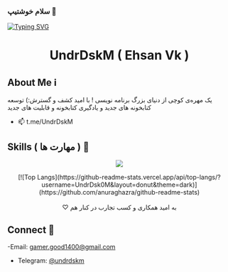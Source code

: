 ### سلام خوشتیپ 👋
[![Typing SVG](https://readme-typing-svg.demolab.com?font=Bitter&weight=500&size=25&duration=4999&pause=1000&color=F0E7FF&center=true&multiline=true&random=true&width=435&lines=Happy+To+See+You+Again+😉)](https://git.io/typing-svg)
<h1 align="center">UndrDskM ( Ehsan Vk )</h1>



## About Me ℹ
یک مهره‌ی کوچی‌ از دنیای بزرگ برنامه نویسی !
با امید کشف و گسترش:)
توسعه کتابخونه های جدید و یادگیری کتابخونه و قابلیت های جدید


- 📫 t.me/UndrDskM




## Skills (   مهارت ها  ) 🧮
<p align="center">
  <a href="https://skillicons.dev">
    <img src="https://skillicons.dev/icons?i=html,css,python,cs,git,github,bootstrap, blender" />
  </a>
</p>

<div align="center">
[![Top Langs](https://github-readme-stats.vercel.app/api/top-langs/?username=UndrDsk0M&layout=donut&theme=dark)](https://github.com/anuraghazra/github-readme-stats)
</div>
<br>

<div>
 
<div align="right" style="direction:rtl; text-align:center;">
 به امید همکاری و کسب تجارب در کنار هم ♡
</div>


## Connect 📲
-Email: [gamer.good1400@gmail.com](mailto:gamer.good1400@gmail.com)
- Telegram: 
[@undrdskm](https://t.me/undrdskm)

</div>
